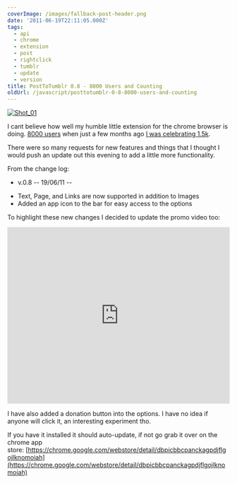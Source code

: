 ```yaml
---
coverImage: /images/fallback-post-header.png
date: '2011-06-19T22:11:05.000Z'
tags:
  - api
  - chrome
  - extension
  - post
  - rightclick
  - tumblr
  - update
  - version
title: PostToTumblr 0.8 - 8000 Users and Counting
oldUrl: /javascript/posttotumblr-0-8-8000-users-and-counting
---
```


[![](/wp-content/uploads/2011/06/Shot_01.png "Shot_01")](/wp-content/uploads/2011/06/Shot_01.png)

I cant believe how well my humble little extension for the chrome browser is doing. [8000 users](https://chrome.google.com/webstore/developer/detail/dbpicbbcpanckagpdjflgojlknomoiah/publish-accepted) when just a few months ago [I was celebrating 1.5k](/posts/posttotumblrs-1628th-user-celebration/).

<!-- more -->

There were so many requests for new features and things that I thought I would push an update out this evening to add a little more functionality.

From the change log:

- v.0.8 -- 19/06/11 --

* Text, Page, and Links are now supported in addition to Images
* Added an app icon to the bar for easy access to the options

To highlight these new changes I decided to update the promo video too:

<iframe width="100%" height="400" src="https://www.youtube.com/embed/hvqjEXdAeqI" frameborder="0" allow="accelerometer; autoplay; clipboard-write; encrypted-media; gyroscope; picture-in-picture" allowfullscreen></iframe>

I have also added a donation button into the options. I have no idea if anyone will click it, an interesting experiment tho.

If you have it installed it should auto-update, if not go grab it over on the chrome app store: [https://chrome.google.com/webstore/detail/dbpicbbcpanckagpdjflgojlknomoiah](https://chrome.google.com/webstore/detail/dbpicbbcpanckagpdjflgojlknomoiah)
